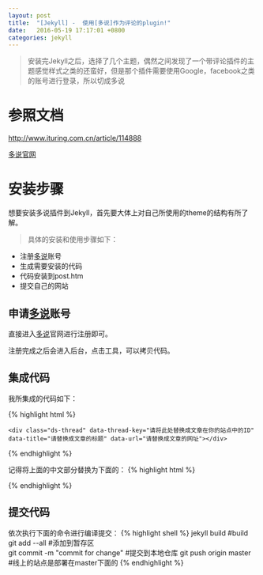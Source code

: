 ```yaml
---
layout: post
title:  "[Jekyll] -  使用[多说]作为评论的plugin!"
date:   2016-05-19 17:17:01 +0800
categories: jekyll
---
```


> 安装完Jekyll之后，选择了几个主题，偶然之间发现了一个带评论插件的主题感觉样式之类的还蛮好，但是那个插件需要使用Google，facebook之类的账号进行登录，所以切成多说

<!--more-->

# 参照文档
<http://www.ituring.com.cn/article/114888>

[多说官网](http://duoshuo.com/)

# 安装步骤

想要安装多说插件到Jekyll，首先要大体上对自己所使用的theme的结构有所了解。



<script type="text/javascript">
    google_ad_client = "ca-pub-6887606225723590";
    google_ad_slot = "8985973861";
    google_ad_width = 300;
    google_ad_height = 250;
</script>
<!-- EFS fixed -->
<script type="text/javascript"
src="//pagead2.googlesyndication.com/pagead/show_ads.js">
</script>




> 具体的安装和使用步骤如下：

*  注册[多说]账号
*  生成需要安装的代码
*  代码安装到post.htm
*  提交自己的网站

## 申请[多说]账号

直接进入[多说]官网进行注册即可。

注册完成之后会进入后台，点击工具，可以拷贝代码。


## 集成代码

我所集成的代码如下：

{% highlight html %}
<!-- 多说评论框 start -->
	<div class="ds-thread" data-thread-key="请将此处替换成文章在你的站点中的ID" data-title="请替换成文章的标题" data-url="请替换成文章的网址"></div>
<!-- 多说评论框 end -->
<!-- 多说公共JS代码 start (一个网页只需插入一次) -->
<script type="text/javascript">
var duoshuoQuery = {short_name:"evergreen"};
	(function() {
		var ds = document.createElement('script');
		ds.type = 'text/javascript';ds.async = true;
		ds.src = (document.location.protocol == 'https:' ? 'https:' : 'http:') + '//static.duoshuo.com/embed.js';
		ds.charset = 'UTF-8';
		(document.getElementsByTagName('head')[0] 
		 || document.getElementsByTagName('body')[0]).appendChild(ds);
	})();
	</script>
<!-- 多说公共JS代码 end -->
{% endhighlight %}

记得将上面的中文部分替换为下面的：
{% highlight html %}
<div class="ds-thread" data-thread-key="{{page.url}}" data-title="{{ page.title }}" data-url="{{ page.url }}"></div>
{% endhighlight %}

## 提交代码

依次执行下面的命令进行编译提交：
{% highlight shell %}
jekyll build			#build
git add --all			   #添加到暂存区	
git commit -m "commit for change" #提交到本地仓库
git push origin master    	   #线上的站点是部署在master下面的
{% endhighlight %}




[多说]: http://duoshuo.com/
[jekyll-gh]:   https://github.com/jekyll/jekyll
[jekyll-talk]: https://talk.jekyllrb.com/

